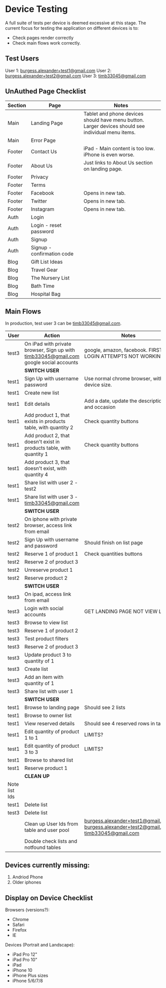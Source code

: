 # Device Testing

A full suite of tests per device is deemed excessive at this stage. The current focus for testing the application on different devices is to:
* Check pages render correctly
* Check main flows work correctly.

## Test Users
User 1: burgess.alexander+test1@gmail.com
User 2: burgess.alexander+test2@gmail.com
User 3: timb33045@gmail.com

## UnAuthed Page Checklist

| Section | Page | Notes |
| --- | --- | --- |
| Main | Landing Page | Tablet and phone devices should have menu button. <br /> Larger devices should see individual menu items. |
| Main | Error Page | |
| Footer | Contact Us | iPad - Main content is too low.  iPhone is even worse. |
| Footer | About Us | Just links to About Us section on landing page. |
| Footer | Privacy | |
| Footer | Terms | |
| Footer | Facebook | Opens in new tab. |
| Footer | Twitter | Opens in new tab. |
| Footer | Instagram | Opens in new tab. |
| Auth | Login | |
| Auth | Login - reset password | |
| Auth | Signup | |
| Auth | Signup - confirmation code | |
| Blog | Gift List Ideas | |
| Blog | Travel Gear | |
| Blog | The Nursery List | |
| Blog | Bath Time | |
| Blog | Hospital Bag | |

## Main Flows

In production, test user 3 can be timb33045@gmail.com.

| User | Action | Notes |
| --- | --- | --- |
| test3 | On iPad with private browser, Sign up with timb33045@gmail.com google social accounts | google, amazon, facebook. FIRST LOGIN ATTEMPTS NOT WORKING (?) |
| | **SWITCH USER** | |
| test1 | Sign Up with username password | Use normal chrome browser, with device size.  |
| test1 | Create new list | |
| test1 | Edit details | Add a date, update the description and occasion |
| test1 | Add product 1, that exists in products table, with quantity 2 | Check quantity buttons |
| test1 | Add product 2, that doesn't exist in products table, with quantity 1 | Check quantity buttons |
| test1 | Add product 3, that doesn't exist, with quantity 4 | |
| test1 | Share list with user 2 - test2 | |
| test1 | Share list with user 3 - timb33045@gmail.com | |
| | **SWITCH USER** | |
| test2 | On iphone with private browser, access link from email | |
| test2 | Sign Up with username and password | Should finish on list page |
| test2 | Reserve 1 of product 1 | Check quantities buttons |
| test2 | Reserve 2 of product 3 | |
| test2 | Unreserve product 1 | |
| test2 | Reserve product 2 | |
| | **SWITCH USER** | |
| test3 | On ipad, access link from email | |
| test3 | Login with social accounts | GET LANDING PAGE NOT VIEW LIST |
| test3 | Browse to view list | |
| test3 | Reserve 1 of product 2 | |
| test3 | Test product filters | |
| test3 | Reserve 2 of product 3 | |
| test3 | Update product 3 to quantity of 1 | |
| test3 | Create list | |
| test3 | Add an item with quantity of 1 | |
| test3 | Share list with user 1 | |
| | **SWITCH USER** | |
| test1 | Browse to landing page | Should see 2 lists |
| test1 | Browse to owner list | |
| test1 | View reserved details | Should see 4 reserved rows in table |
| test1 | Edit quantity of product 1 to 1 | LIMITS? |
| test1 | Edit quantity of product 3 to 3 | LIMITS? |
| test1 | Browse to shared list | |
| test1 | Reserve product 1 | |
| | **CLEAN UP** | |
| Note list Ids |||
| test1 | Delete list | |
| test3 | Delete list | |
| | Clean up User Ids from table and user pool | burgess.alexander+test1@gmail.com, burgess.alexander+test2@gmail.com, timb33045@gmail.com |
| | Double check lists and notfound tables ||


## Devices currently missing:
1. Andriod Phone
1. Older iphones


## Display on Device Checklist

Browsers (versions?):
* Chrome
* Safari
* Firefox
* IE

Devices (Portrait and Landscape):
* iPad Pro 12"
* iPad Pro 10"
* iPad
* iPhone 10
* iPhone Plus sizes
* iPhone 5/6/7/8
